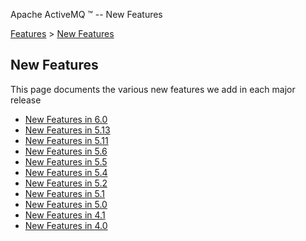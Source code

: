 Apache ActiveMQ ™ -- New Features 

[Features](features.html) > [New Features](new-features.html)


New Features
------------

This page documents the various new features we add in each major release

*   [New Features in 6.0](new-features-in-60.html)
*   [New Features in 5.13](new-features-in-513.html)
*   [New Features in 5.11](new-features-in-511.html)
*   [New Features in 5.6](new-features-in-56.html)
*   [New Features in 5.5](new-features-in-55.html)
*   [New Features in 5.4](new-features-in-54.html)
*   [New Features in 5.2](new-features-in-52.html)
*   [New Features in 5.1](new-features-in-51.html)
*   [New Features in 5.0](new-features-in-50.html)
*   [New Features in 4.1](new-features-in-41.html)
*   [New Features in 4.0](changes-in-40.html)

